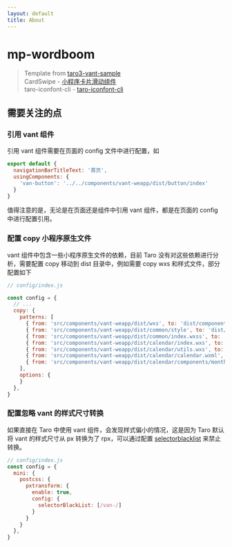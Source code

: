 ```yaml
---
layout: default
title: About
---
```


# mp-wordboom

> Template from [taro3-vant-sample](https://github.com/NervJS/taro3-vant-sample)  
> CardSwipe - [小程序卡片滑动组件](https://github.com/1esse/cardSwipe)  
> taro-iconfont-cli - [taro-iconfont-cli](https://github.com/iconfont-cli/taro-iconfont-cli)  

## 需要关注的点

### 引用 vant 组件

引用 vant 组件需要在页面的 config 文件中进行配置，如

```js
export default {
  navigationBarTitleText: '首页',
  usingComponents: {
    'van-button': '../../components/vant-weapp/dist/button/index'
  }
}
```

值得注意的是，无论是在页面还是组件中引用 vant 组件，都是在页面的 config 中进行配置引用。

### 配置 copy 小程序原生文件

vant 组件中包含一些小程序原生文件的依赖，目前 Taro 没有对这些依赖进行分析，需要配置 copy 移动到 dist 目录中，例如需要 copy wxs 和样式文件，部分配置如下

```js
// config/index.js

const config = {
  // ...
  copy: {
    patterns: [
      { from: 'src/components/vant-weapp/dist/wxs', to: 'dist/components/vant-weapp/dist/wxs' },
      { from: 'src/components/vant-weapp/dist/common/style', to: 'dist/components/vant-weapp/dist/common/style' },
      { from: 'src/components/vant-weapp/dist/common/index.wxss', to: 'dist/components/vant-weapp/dist/common/index.wxss' },
      { from: 'src/components/vant-weapp/dist/calendar/index.wxs', to: 'dist/components/vant-weapp/dist/calendar/index.wxs' },
      { from: 'src/components/vant-weapp/dist/calendar/utils.wxs', to: 'dist/components/vant-weapp/dist/calendar/utils.wxs' },
      { from: 'src/components/vant-weapp/dist/calendar/calendar.wxml', to: 'dist/components/vant-weapp/dist/calendar/calendar.wxml' },
      { from: 'src/components/vant-weapp/dist/calendar/components/month/index.wxs', to: 'dist/components/vant-weapp/dist/calendar/components/month/index.wxs' },
    ],
    options: {
    }
  },
}
```

### 配置忽略 vant 的样式尺寸转换

如果直接在 Taro 中使用 vant 组件，会发现样式偏小的情况，这是因为 Taro 默认将 vant 的样式尺寸从 px 转换为了 rpx，可以通过配置 [selectorblacklist](https://nervjs.github.io/taro/docs/size#selectorblacklist) 来禁止转换。

```js
// config/index.js
const config = {
  mini: {
    postcss: {
      pxtransform: {
        enable: true,
        config: {
          selectorBlackList: [/van-/]
        }
      }
    }
  },
}
```
